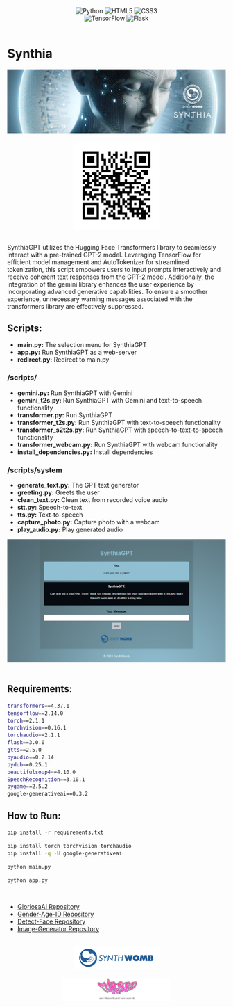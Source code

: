 <div align="center">
  <img alt="Python" src="https://img.shields.io/badge/python%20-%231F5B94.svg?&style=for-the-badge&logo=python&logoColor=white"/>
    <img alt="HTML5" src="https://img.shields.io/badge/html5%20-%231F5B94.svg?&style=for-the-badge&logo=html5&logoColor=white"/>
  <img alt="CSS3" src="https://img.shields.io/badge/css3%20-%231F5B94.svg?&style=for-the-badge&logo=css3&logoColor=white"/> 
</div>

<div align="center">
    <img alt="TensorFlow" src="https://img.shields.io/badge/tensorflow%20-%231F5B94.svg?&style=for-the-badge&logo=tensorflow&logoColor=white"/>
    <img alt="Flask" src="https://img.shields.io/badge/flask%20-%231F5B94.svg?&style=for-the-badge&logo=flask&logoColor=white"/>
</div>
<br>

# Synthia

<div align="center">
<a href="" target="_blank">
    <img src="https://github.com/SynthWomb/Synthia/raw/main/demo_images/synthia00-cover.png"
        alt="SynthiaGPT">
</a>
</div>
<br>
<div align="center">
<a href="https://github.com/SynthWomb" target="_blank" align="center">
    <img src="https://github.com/SynthWomb/Synthia/blob/main/demo_images/synthia_qr.jpg"
        alt="SynthWomb" style="width:200px;"/>
</a>
</div>
<br>

SynthiaGPT utilizes the Hugging Face Transformers library to seamlessly interact with a pre-trained GPT-2 model. Leveraging TensorFlow for efficient model management and AutoTokenizer for streamlined tokenization, this script empowers users to input prompts interactively and receive coherent text responses from the GPT-2 model. Additionally, the integration of the gemini library enhances the user experience by incorporating advanced generative capabilities. To ensure a smoother experience, unnecessary warning messages associated with the transformers library are effectively suppressed.

## Scripts:

- **main.py:** The selection menu for SynthiaGPT
- **app.py:** Run SynthiaGPT as a web-server
- **redirect.py:** Redirect to main.py

### /scripts/

- **gemini.py:** Run SynthiaGPT with Gemini
- **gemini_t2s.py:** Run SynthiaGPT with Gemini and text-to-speech functionality
- **transformer.py:** Run SynthiaGPT
- **transformer_t2s.py:** Run SynthiaGPT with text-to-speech functionality
- **transformer_s2t2s.py:** Run SynthiaGPT with speech-to-text-to-speech functionality
- **transformer_webcam.py:** Run SynthiaGPT with webcam functionality
- **install_dependencies.py:** Install dependencies

### /scripts/system

- **generate_text.py:** The GPT text generator
- **greeting.py:** Greets the user
- **clean_text.py:** Clean text from recorded voice audio
- **stt.py:** Speech-to-text
- **tts.py:** Text-to-speech
- **capture_photo.py:** Capture photo with a webcam
- **play_audio.py:** Play generated audio

<div align="center">
<a href="" target="_blank">
    <img src="https://github.com/SynthWomb/Synthia/raw/main/demo_images/screenshot.png"
        alt="SynthiaGPT">
</a>
</div>
<br>

## Requirements:

```bash
transformers==4.37.1
tensorflow==2.14.0
torch==2.1.1
torchvision==0.16.1
torchaudio==2.1.1
flask==3.0.0
gtts==2.5.0
pyaudio==0.2.14 
pydub==0.25.1
beautifulsoup4==4.10.0
SpeechRecognition==3.10.1
pygame==2.5.2
google-generativeai==0.3.2
```
## How to Run:
```bash
pip install -r requirements.txt
```
```bash
pip install torch torchvision torchaudio
pip install -q -U google-generativeai
```
```bash
python main.py
```
```bash
python app.py
```
<br>

- [GloriosaAI Repository](https://github.com/CursedPrograms/GloriosaAI)
- [Gender-Age-ID Repository](https://github.com/CursedPrograms/Gender-Age-ID)
- [Detect-Face Repository](https://github.com/CursedPrograms/Detect-Face)
- [Image-Generator Repository](https://github.com/CursedPrograms/Image-Generator)

<br>

<div align="center">
<a href="https://github.com/SynthWomb" target="_blank" align="center">
    <img src="https://github.com/SynthWomb/synth.womb/blob/main/logos/synthwomb07.png"
        alt="SynthWomb" style="width:200px;"/>
</a>
</div>
<br>
<div align="center">
<a href="https://cursed-entertainment.itch.io/" target="_blank">
    <img src="https://github.com/CursedPrograms/cursedentertainment/raw/main/images/logos/logo-wide-grey.png"
        alt="CursedEntertainment Logo" style="width:250px;">
</a>
</div>
